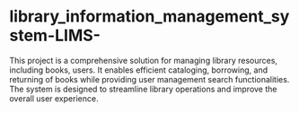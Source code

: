 # library_information_management_system-LIMS-
This project is a comprehensive solution for managing library resources, including books, users. It enables efficient cataloging, borrowing, and returning of books while providing user management search functionalities. The system is designed to streamline library operations and improve the overall user experience.
